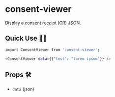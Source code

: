 # consent-viewer

Display a consent receipt (CR) JSON. 

## Quick Use :running_woman:‍

```sh
import ConsentViewer from 'consent-viewer';

<ConsentViewer data={{"test": "lorem ipsum"}} />
```

## Props :hammer_and_wrench:
- `data` (json)
  
